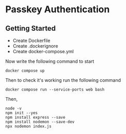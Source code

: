 # Passkey Authentication

## Getting Started
- Create Dockerfile
- Create .dockerignore
- Create docker-compose.yml

Now write the following command to start
```
docker compose up
```
Then to check it's working run the following command
```
docker compose run --service-ports web bash
```

Then,
```
node -v
npm init --yes
npm install express --save
npm install nodemon --save-dev
npx nodemon index.js
```
